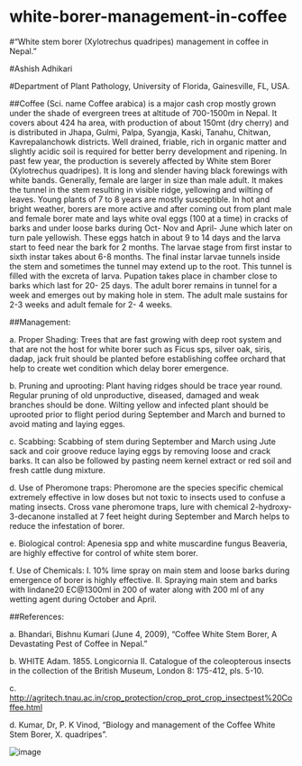 # white-borer-management-in-coffee
#“White stem borer (Xylotrechus quadripes) management in coffee in Nepal.”

#Ashish Adhikari

#Department of Plant Pathology, University of Florida, Gainesville, FL, USA.

##Coffee (Sci. name Coffee arabica) is a major cash crop mostly grown under the shade of evergreen trees at altitude of 700-1500m in Nepal. It covers about 424 ha area, with production of about 150mt (dry cherry) and is distributed in Jhapa, Gulmi, Palpa, Syangja, Kaski, Tanahu, Chitwan, Kavrepalanchowk districts. Well drained, friable, rich in organic matter and slightly acidic soil is required for better berry development and ripening. In past few year, the production is severely affected by White stem Borer (Xylotrechus quadripes). It is long and slender having black forewings with white bands. Generally, female are larger in size than male adult. It makes the tunnel in the stem resulting in visible ridge, yellowing and wilting of leaves. Young plants of 7 to 8 years are mostly susceptible.
In hot and bright weather, borers are more active and after coming out from plant male and female borer mate and lays white oval eggs (100 at a time) in cracks of barks and under loose barks during Oct- Nov and April- June which later on turn pale yellowish. These eggs hatch in about 9 to 14 days and the larva start to feed near the bark for 2 months. The larvae stage from first instar to sixth instar takes about 6-8 months. The final instar larvae tunnels inside the stem and sometimes the tunnel may extend up to the root. This tunnel is filled with the excreta of larva. Pupation takes place in chamber close to barks which last for 20- 25 days. The adult borer remains in tunnel for a week and emerges out by making hole in stem. The adult male sustains for 2-3 weeks and adult female for 2- 4 weeks.

##Management:

a.	Proper Shading: Trees that are fast growing with deep root system and that are not the host for white borer such as Ficus sps, silver oak, siris, dadap, jack fruit should be planted before establishing coffee orchard that help to create wet condition which delay borer emergence.

b.	Pruning and uprooting: Plant having ridges should be trace year round. Regular pruning of old unproductive, diseased, damaged and weak branches should be done. Wilting yellow and infected plant should be uprooted prior to flight period during September and March and burned to avoid mating and laying egges.

c.	Scabbing: Scabbing of stem during September and March using Jute sack and coir groove reduce laying eggs by removing loose and crack barks. It can also be followed by pasting neem kernel extract or red soil and fresh cattle dung mixture.

d.	Use of Pheromone traps: Pheromone are the species specific chemical extremely effective in low doses but not toxic to insects used to confuse a mating insects. Cross vane pheromone traps, lure with chemical 2-hydroxy-3-decanone installed at 7 feet height during September and March helps to reduce the infestation of borer.

e.	Biological control: Apenesia spp and white muscardine fungus Beaveria, are highly effective for control of white stem borer.

f.	Use of Chemicals: 
I.	10% lime spray on main stem and loose barks during emergence of borer is highly effective.
II.	Spraying main stem and barks with lindane20 EC@1300ml in 200 of water along with 200 ml of any wetting agent during October and April.

##References:

a.	Bhandari, Bishnu Kumari (June 4, 2009), “Coffee White Stem Borer, A Devastating Pest of Coffee in Nepal.”

b.	WHITE Adam. 1855. Longicornia II. Catalogue of the coleopterous insects in the collection of the British Museum, London 8: 175-412, pls. 5-10.

c.	http://agritech.tnau.ac.in/crop_protection/crop_prot_crop_insectpest%20Coffee.html

d.	Kumar, Dr, P. K Vinod, “Biology and management of the Coffee White Stem Borer, X. quadripes”.

![image](https://github.com/user-attachments/assets/0e42b0c2-e345-46a9-a1b2-13b2048aad2a)
